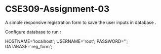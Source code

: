 # CSE309-Assignment-03
A simple responsive registration form to save the user inputs in database .


Configure database to run :

HOSTNAME='localhost';
USERNAME='root';
PASSWORD='';
DATABASE='reg_form';
